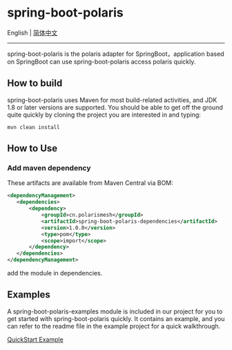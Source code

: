 spring-boot-polaris
========================================
English | [简体中文](./README-zh.md)

---

spring-boot-polaris is the polaris adapter for SpringBoot，application based on SpringBoot can use spring-boot-polaris access polaris quickly.

## How to build

spring-boot-polaris uses Maven for most build-related activities, and JDK 1.8 or later versions are supported.
You should be able to get off the ground quite quickly by cloning the project you are interested in and typing:
 ```
 mvn clean install
 ```
 
 ## How to Use
 
 ### Add maven dependency
 
 These artifacts are available from Maven Central via BOM:
 ```xml
<dependencyManagement>        
    <dependencies>
        <dependency>
            <groupId>cn.polarismesh</groupId>
            <artifactId>spring-boot-polaris-dependencies</artifactId>
            <version>1.0.0</version>
            <type>pom</type>
            <scope>import</scope>
        </dependency>
    </dependencies>
</dependencyManagement>
 ```
 add the module in dependencies.
 
 ## Examples
 
 A spring-boot-polaris-examples module is included in our project for you to get started with spring-boot-polaris quickly. It contains an example, and you can refer to the readme file in the example project for a quick walkthrough.
 
 [QuickStart Example](https://github.com/polarismesh/spring-boot-polaris/tree/main/spring-boot-polaris-examples/quickstart-example)
 
